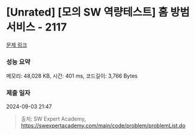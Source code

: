 # [Unrated] [모의 SW 역량테스트] 홈 방범 서비스 - 2117 

[문제 링크](https://swexpertacademy.com/main/code/problem/problemDetail.do?contestProbId=AV5V61LqAf8DFAWu) 

### 성능 요약

메모리: 48,028 KB, 시간: 401 ms, 코드길이: 3,766 Bytes

### 제출 일자

2024-09-03 21:47



> 출처: SW Expert Academy, https://swexpertacademy.com/main/code/problem/problemList.do